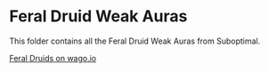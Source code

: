 # Feral Druid Weak Auras
This folder contains all the Feral Druid Weak Auras from Suboptimal.

[Feral Druids on wago.io](https://wago.io/weakauras/classes/druid/feral)
